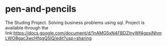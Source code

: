# pen-and-pencils
The Studing Project. 
Solving business problems using sql.
Project is available through the link:https://docs.google.com/document/d/1nAMG5xN4FBDZlnyWf4gpsjNhmLWO8gac3wcHfqgQ5lQ/edit?usp=sharing
